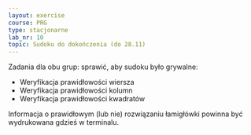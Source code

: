 ```yaml
---
layout: exercise
course: PRG
type: stacjonarne
lab_nr: 10
topic: Sudoku do dokończenia (do 28.11)
---
```


Zadania dla obu grup: sprawić, aby sudoku było grywalne:
- Weryfikacja prawidłowości wiersza
- Weryfikacja prawidłowości kolumn
- Weryfikacja prawidłowości kwadratów

Informacja o prawidłowym (lub nie) rozwiązaniu łamigłówki powinna być wydrukowana gdzieś w terminalu.


